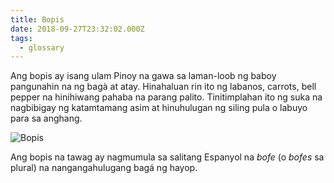 ```yaml
---
title: Bopis
date: 2018-09-27T23:32:02.000Z
tags:
  - glossary
---
```


Ang bopis ay isang ulam Pinoy na gawa sa laman-loob ng baboy pangunahin na ng bagà at atay. Hinahaluan rin ito ng labanos, carrots, bell pepper na hinihiwang pahaba na parang palito. Tinitimplahan ito ng suka na nagbibigay ng katamtamang asim at hinuhulugan ng siling pula o labuyo para sa anghang.

![Bopis](/bopis-plate.jpg)

Ang bopis na tawag ay nagmumula sa salitang Espanyol na _bofe_ (o _bofes_ sa plural) na nangangahulugang bagá ng hayop.
